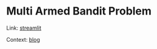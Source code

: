 # Multi Armed Bandit Problem

Link: [streamlit](https://bandits.streamlit.app/)

Context: [blog](https://parv.bearblog.dev/bandits/)
